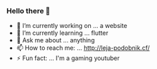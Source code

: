 ### Hello there 👋

- 🔭 I’m currently working on ... a website
- 🌱 I’m currently learning ... flutter
- 💬 Ask me about ... anything
- 📫 How to reach me: ... http://leja-podobnik.cf/
- ⚡ Fun fact: ... I'm a gaming youtuber

